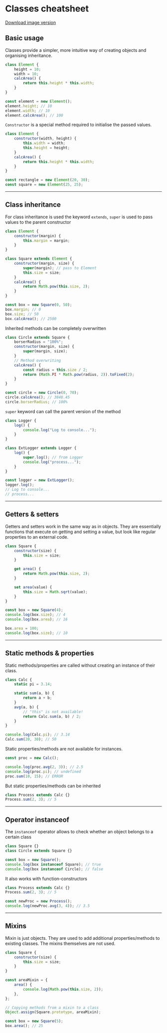 # Classes cheatsheet

[Download image version](js-classes.png)

## Basic usage

Classes provide a simpler, more intuitive way of creating objects and organising inheritance.

```js
class Element {
    height = 10;
    width = 10;
    calcArea() {
        return this.height * this.width;
    }
}

const element = new Element();
element.height; // 10
element.width; // 10
element.calcArea(); // 100
```

`Сonstructor` is a special method required to initialise the passed values.

```js
class Element {
    constructor(width, height) {
        this.width = width;
        this.height = height;
    }
    calcArea() {
        return this.height * this.width;
    }
}

const rectangle = new Element(20, 30);
const square = new Element(25, 25);
```

---

## Сlass inheritance

For class inheritance is used the keyword `extends`, `super` is used to pass values to the parent constructor

```js
class Element {
    constructor(margin) {
        this.margin = margin;
    }
}

class Square extends Element {
    constructor(margin, size) {
        super(margin); // pass to Element
        this.size = size;
    }
    calcArea() {
        return Math.pow(this.size, 2);
    }
}

const box = new Square(0, 50);
box.margin; // 0
box.size; // 50
box.calcArea(); // 2500
```

Inherited methods can be completely overwritten

```js
class Circle extends Square {
    borserRadius = "100%";
    constructor(margin, size) {
        super(margin, size);
    }
    // Method overwriting
    calcArea() {
        const radius = this.size / 2;
        return (Math.PI * Math.pow(radius, 2)).toFixed(2);
    }
}

const circle = new Circle(0, 70);
circle.calcArea(); // 3848.45
circle.borserRadius; // 100%
```

`super` keyword can call the parent version of the method

```js
class Logger {
    log() {
        console.log("Log to console...");
    }
}

class ExtLogger extends Logger {
    log() {
        super.log(); // from Logger
        console.log("process...");
    }
}

const logger = new ExtLogger();
logger.log();
// Log to console...
// process...
```

---

## Getters & setters

Getters and setters work in the same way as in objects. They are essentially functions that execute on getting and setting a value, but look like regular properties to an external code.

```js
class Square {
    constructor(size) {
        this.size = size;
    }

    get area() {
        return Math.pow(this.size, 2);
    }

    set area(value) {
        this.size = Math.sqrt(value);
    }
}

const box = new Square(4);
console.log(box.size); // 4
console.log(box.area); // 16

box.area = 100;
console.log(box.size); // 10
```

---

## Static methods & properties

Static methods/properties are called without creating an instance of their class.

```js
class Calc {
    static pi = 3.14;

    static sum(a, b) {
        return a + b;
    }
    avg(a, b) {
        // "this" is not available!
        return Calc.sum(a, b) / 2;
    }
}

console.log(Calc.pi); // 3.14
Calc.sum(20, 30); // 50
```

Static properties/methods are not available for instances.

```js
const proc = new Calc();

console.log(proc.avg(2, 3)); // 2.5
console.log(proc.pi); // undefined
proc.sum(10, 15); // ERROR
```

But static properties/methods can be inherited

```js
class Process extends Calc {}
Process.sum(2, 3); // 5
```

---

## Operator instanceof

The `instanceof` operator allows to check whether an object belongs to a certain class

```js
class Square {}
class Circle extends Square {}

const box = new Square();
console.log(box instanceof Square); // true
console.log(box instanceof Circle); // false
```

It also works with function-constructors

```js
class Process extends Calc {}
Process.sum(2, 3); // 5

const newProc = new Process();
console.log(newProc.avg(3, 4)); // 3.5
```

---

## Mixins

Mixin is just objects. They are used to add additional properties/methods to existing classes. The mixins themselves are not used.

```js
class Square {
    constructor(size) {
        this.size = size;
    }
}

const areaMixin = {
    area() {
        console.log(Math.pow(this.size, 2));
    },
};

// Copying methods from a mixin to a class
Object.assign(Square.prototype, areaMixin);

const box = new Square(5);
box.area(); // 25
```
